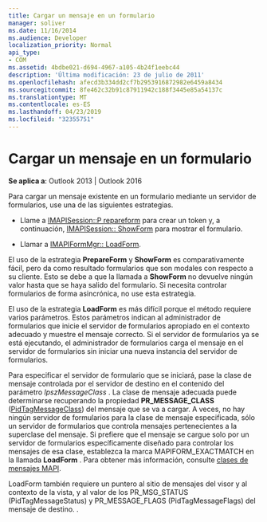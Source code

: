```yaml
---
title: Cargar un mensaje en un formulario
manager: soliver
ms.date: 11/16/2014
ms.audience: Developer
localization_priority: Normal
api_type:
- COM
ms.assetid: 4bdbe021-d694-4967-a105-4b24f1eebc44
description: 'Última modificación: 23 de julio de 2011'
ms.openlocfilehash: afecd3b334dd2cf7b2953916872982e6459a8434
ms.sourcegitcommit: 8fe462c32b91c87911942c188f3445e85a54137c
ms.translationtype: MT
ms.contentlocale: es-ES
ms.lasthandoff: 04/23/2019
ms.locfileid: "32355751"
---
```

# <a name="loading-a-message-into-a-form"></a>Cargar un mensaje en un formulario

  
  
**Se aplica a**: Outlook 2013 | Outlook 2016 
  
Para cargar un mensaje existente en un formulario mediante un servidor de formularios, use una de las siguientes estrategias.
  
- Llame a [IMAPISession::P repareform](imapisession-prepareform.md) para crear un token y, a continuación, [IMAPISession:: ShowForm](imapisession-showform.md) para mostrar el formulario. 
    
- Llamar a [IMAPIFormMgr:: LoadForm](imapiformmgr-loadform.md). 
    
El uso de la estrategia **PrepareForm** y **ShowForm** es comparativamente fácil, pero da como resultado formularios que son modales con respecto a su cliente. Esto se debe a que la llamada a **ShowForm** no devuelve ningún valor hasta que se haya salido del formulario. Si necesita controlar formularios de forma asincrónica, no use esta estrategia. 
  
El uso de la estrategia **LoadForm** es más difícil porque el método requiere varios parámetros. Estos parámetros indican al administrador de formularios que inicie el servidor de formularios apropiado en el contexto adecuado y muestre el mensaje correcto. Si el servidor de formularios ya se está ejecutando, el administrador de formularios carga el mensaje en el servidor de formularios sin iniciar una nueva instancia del servidor de formularios. 
  
Para especificar el servidor de formulario que se iniciará, pase la clase de mensaje controlada por el servidor de destino en el contenido del parámetro _lpszMessageClass_ . La clase de mensaje adecuada puede determinarse recuperando la propiedad **PR_MESSAGE_CLASS** ([PidTagMessageClass](pidtagmessageclass-canonical-property.md)) del mensaje que se va a cargar. A veces, no hay ningún servidor de formularios para la clase de mensaje especificada, sólo un servidor de formularios que controla mensajes pertenecientes a la superclase del mensaje. Si prefiere que el mensaje se cargue solo por un servidor de formularios específicamente diseñado para controlar los mensajes de esa clase, establezca la marca MAPIFORM_EXACTMATCH en la llamada **LoadForm** . Para obtener más información, consulte [clases de mensajes MAPI](mapi-message-classes.md).
  
 <b0>LoadForm</b0> también requiere un puntero al sitio de mensajes del visor y al contexto de la vista, y al valor de los <b1>PR_MSG_STATUS</b1> (<b2>PidTagMessageStatus</b2>) y <b3>PR_MESSAGE_FLAGS</b3> (<b4>PidTagMessageFlags</b4>) del mensaje de destino. </a1>.
  

